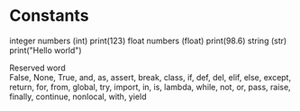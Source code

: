 # Constants
integer numbers (int)   print(123)
float numbers (float)   print(98.6)
string (str)    print("Hello world")

Reserved word <br>
False, None, True, and, as, assert, break, class, if, def, del, elif, else, except, return, for, from, global, try, 
import, in, is, lambda, while, not, or, pass, raise, finally, continue, nonlocal, with, yield